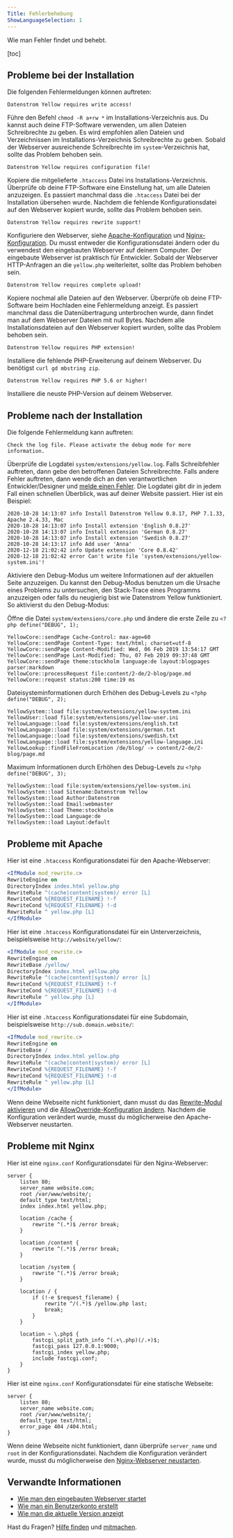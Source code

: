 ```yaml
---
Title: Fehlerbehebung
ShowLanguageSelection: 1
---
```

Wie man Fehler findet und behebt.

[toc]

## Probleme bei der Installation

Die folgenden Fehlermeldungen können auftreten:

```
Datenstrom Yellow requires write access!
```

Führe den Befehl `chmod -R a+rw *` im Installations-Verzeichnis aus. Du kannst auch deine FTP-Software verwenden, um allen Dateien Schreibrechte zu geben. Es wird empfohlen allen Dateien und Verzeichnissen im Installations-Verzeichnis Schreibrechte zu geben. Sobald der Webserver ausreichende Schreibrechte im `system`-Verzeichnis hat, sollte das Problem behoben sein.

```
Datenstrom Yellow requires configuration file!
```

Kopiere die mitgelieferte `.htaccess` Datei ins Installations-Verzeichnis. Überprüfe ob deine FTP-Software eine Einstellung hat, um alle Dateien anzuzeigen. Es passiert manchmal dass die `.htaccess` Datei bei der Installation übersehen wurde. Nachdem die fehlende Konfigurationsdatei auf den Webserver kopiert wurde, sollte das Problem behoben sein.

```
Datenstrom Yellow requires rewrite support!
```

Konfiguriere den Webserver, siehe [Apache-Konfiguration](#probleme-mit-apache) und [Nginx-Konfiguration](#probleme-mit-nginx). Du musst entweder die Konfigurationsdatei ändern oder du verwendest den eingebauten Webserver auf deinem Computer. Der eingebaute Webserver ist praktisch für Entwickler. Sobald der Webserver HTTP-Anfragen an die `yellow.php` weiterleitet, sollte das Problem behoben sein.

```
Datenstrom Yellow requires complete upload!
```

Kopiere nochmal alle Dateien auf den Webserver. Überprüfe ob deine FTP-Software beim Hochladen eine Fehlermeldung anzeigt. Es passiert manchmal dass die Datenübertragung unterbrochen wurde, dann findet man auf dem Webserver Dateien mit null Bytes. Nachdem alle Installationsdateien auf den Webserver kopiert wurden, sollte das Problem behoben sein.

```
Datenstrom Yellow requires PHP extension!
```

Installiere die fehlende PHP-Erweiterung auf deinem Webserver. Du benötigst `curl gd mbstring zip`.

```
Datenstrom Yellow requires PHP 5.6 or higher!
```

Installiere die neuste PHP-Version auf deinem Webserver.

## Probleme nach der Installation

Die folgende Fehlermeldung kann auftreten: 

```
Check the log file. Please activate the debug mode for more information.
```

Überprüfe die Logdatei `system/extensions/yellow.log`. Falls Schreibfehler auftreten, dann gebe den betroffenen Dateien Schreibrechte. Falls andere Fehler auftreten, dann wende dich an den verantwortlichen Entwickler/Designer und [melde einen Fehler](contributing-guidelines). Die Logdatei gibt dir in jedem Fall einen schnellen Überblick, was auf deiner Website passiert. Hier ist ein Beispiel:

```
2020-10-28 14:13:07 info Install Datenstrom Yellow 0.8.17, PHP 7.1.33, Apache 2.4.33, Mac
2020-10-28 14:13:07 info Install extension 'English 0.8.27'
2020-10-28 14:13:07 info Install extension 'German 0.8.27'
2020-10-28 14:13:07 info Install extension 'Swedish 0.8.27'
2020-10-28 14:13:17 info Add user 'Anna'
2020-12-18 21:02:42 info Update extension 'Core 0.8.42'
2020-12-18 21:02:42 error Can't write file 'system/extensions/yellow-system.ini'!
```

Aktiviere den Debug-Modus um weitere Informationen auf der aktuellen Seite anzuzeigen. Du kannst den Debug-Modus benutzen um die Ursache eines Problems zu untersuchen, den Stack-Trace eines Programms anzuzeigen oder falls du neugierig bist wie Datenstrom Yellow funktioniert. So aktivierst du den Debug-Modus:

Öffne die Datei `system/extensions/core.php` und ändere die erste Zeile zu `<?php define("DEBUG", 1);`

```
YellowCore::sendPage Cache-Control: max-age=60
YellowCore::sendPage Content-Type: text/html; charset=utf-8
YellowCore::sendPage Content-Modified: Wed, 06 Feb 2019 13:54:17 GMT
YellowCore::sendPage Last-Modified: Thu, 07 Feb 2019 09:37:48 GMT
YellowCore::sendPage theme:stockholm language:de layout:blogpages parser:markdown
YellowCore::processRequest file:content/2-de/2-blog/page.md
YellowCore::request status:200 time:19 ms
```

Dateisysteminformationen durch Erhöhen des Debug-Levels zu `<?php define("DEBUG", 2);`

```
YellowSystem::load file:system/extensions/yellow-system.ini
YellowUser::load file:system/extensions/yellow-user.ini
YellowLanguage::load file:system/extensions/english.txt
YellowLanguage::load file:system/extensions/german.txt
YellowLanguage::load file:system/extensions/swedish.txt
YellowLanguage::load file:system/extensions/yellow-language.ini
YellowLookup::findFileFromLocation /de/blog/ -> content/2-de/2-blog/page.md
```

Maximum Informationen durch Erhöhen des Debug-Levels zu `<?php define("DEBUG", 3);`

```
YellowSystem::load file:system/extensions/yellow-system.ini
YellowSystem::load Sitename:Datenstrom Yellow
YellowSystem::load Author:Datenstrom
YellowSystem::load Email:webmaster
YellowSystem::load Theme:stockholm
YellowSystem::load Language:de
YellowSystem::load Layout:default
```

## Probleme mit Apache

Hier ist eine `.htaccess` Konfigurationsdatei für den Apache-Webserver:

```apache
<IfModule mod_rewrite.c>
RewriteEngine on
DirectoryIndex index.html yellow.php
RewriteRule ^(cache|content|system)/ error [L]
RewriteCond %{REQUEST_FILENAME} !-f
RewriteCond %{REQUEST_FILENAME} !-d
RewriteRule ^ yellow.php [L]
</IfModule>
```

Hier ist eine `.htaccess` Konfigurationsdatei für ein Unterverzeichnis, beispielsweise `http://website/yellow/`:

```apache
<IfModule mod_rewrite.c>
RewriteEngine on
RewriteBase /yellow/
DirectoryIndex index.html yellow.php
RewriteRule ^(cache|content|system)/ error [L]
RewriteCond %{REQUEST_FILENAME} !-f
RewriteCond %{REQUEST_FILENAME} !-d
RewriteRule ^ yellow.php [L]
</IfModule>
```

Hier ist eine `.htaccess` Konfigurationsdatei für eine Subdomain, beispielsweise `http://sub.domain.website/`:

```apache
<IfModule mod_rewrite.c>
RewriteEngine on
RewriteBase /
DirectoryIndex index.html yellow.php
RewriteRule ^(cache|content|system)/ error [L]
RewriteCond %{REQUEST_FILENAME} !-f
RewriteCond %{REQUEST_FILENAME} !-d
RewriteRule ^ yellow.php [L]
</IfModule>
```

Wenn deine Webseite nicht funktioniert, dann musst du das [Rewrite-Modul aktivieren](https://stackoverflow.com/questions/869092/how-to-enable-mod-rewrite-for-apache-2-2) und die [AllowOverride-Konfiguration ändern](https://stackoverflow.com/questions/18740419/how-to-set-allowoverride-all). Nachdem die Konfiguration verändert wurde, musst du möglicherweise den Apache-Webserver neustarten.

## Probleme mit Nginx

Hier ist eine `nginx.conf` Konfigurationsdatei für den Nginx-Webserver:

```nginx
server {
    listen 80;
    server_name website.com;
    root /var/www/website/;
    default_type text/html;
    index index.html yellow.php;

    location /cache {
        rewrite ^(.*)$ /error break;
    }

    location /content {
        rewrite ^(.*)$ /error break;
    }

    location /system {
        rewrite ^(.*)$ /error break;
    }

    location / {
        if (!-e $request_filename) {
            rewrite ^/(.*)$ /yellow.php last;
            break;
        }
    }

    location ~ \.php$ {
        fastcgi_split_path_info ^(.+\.php)(/.+)$;
        fastcgi_pass 127.0.0.1:9000;
        fastcgi_index yellow.php;
        include fastcgi.conf;
    }
}
```

Hier ist eine `nginx.conf` Konfigurationsdatei für eine statische Webseite:

```nginx
server {
    listen 80;
    server_name website.com;
    root /var/www/website/;
    default_type text/html;
    error_page 404 /404.html;
}
```

Wenn deine Webseite nicht funktioniert, dann überprüfe `server_name` und `root` in der Konfigurationsdatei. Nachdem die Konfiguration verändert wurde, musst du möglicherweise den [Nginx-Webserver neustarten](https://stackoverflow.com/questions/21292533/reload-nginx-configuration).

## Verwandte Informationen

* [Wie man den eingebauten Webserver startet](https://github.com/datenstrom/yellow-extensions/tree/master/source/command/README-de.md)
* [Wie man ein Benutzerkonto erstellt](https://github.com/datenstrom/yellow-extensions/tree/master/source/edit/README-de.md)
* [Wie man die aktuelle Version anzeigt](https://github.com/datenstrom/yellow-extensions/tree/master/source/update/README-de.md)

Hast du Fragen? [Hilfe finden](.) und [mitmachen](contributing-guidelines).
